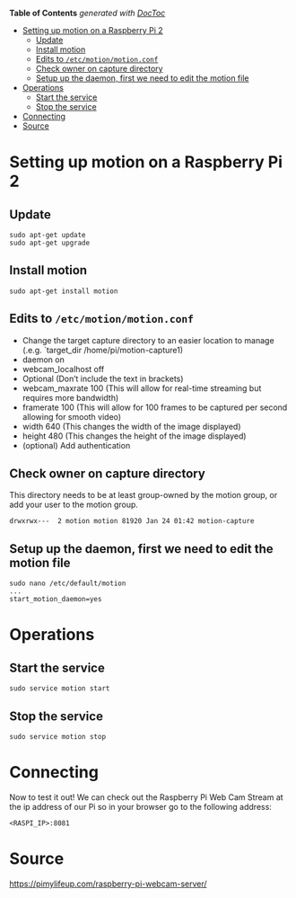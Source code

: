 <!-- START doctoc generated TOC please keep comment here to allow auto update -->
<!-- DON'T EDIT THIS SECTION, INSTEAD RE-RUN doctoc TO UPDATE -->
**Table of Contents**  *generated with [DocToc](https://github.com/thlorenz/doctoc)*

- [Setting up motion on a Raspberry Pi 2](#setting-up-motion-on-a-raspberry-pi-2)
  - [Update](#update)
  - [Install motion](#install-motion)
  - [Edits to `/etc/motion/motion.conf`](#edits-to-etcmotionmotionconf)
  - [Check owner on capture directory](#check-owner-on-capture-directory)
  - [Setup up the daemon, first we need to edit the motion file](#setup-up-the-daemon-first-we-need-to-edit-the-motion-file)
- [Operations](#operations)
  - [Start the service](#start-the-service)
  - [Stop the service](#stop-the-service)
- [Connecting](#connecting)
- [Source](#source)

<!-- END doctoc generated TOC please keep comment here to allow auto update -->

# Setting up motion on a Raspberry Pi 2

## Update
```
sudo apt-get update
sudo apt-get upgrade
```

## Install motion
```
sudo apt-get install motion
```
## Edits to `/etc/motion/motion.conf`

* Change the target capture directory to an easier location to manage (.e.g. `target_dir /home/pi/motion-capture1)
* daemon on
* webcam_localhost off
* Optional (Don’t include the text in brackets)
* webcam_maxrate 100 (This will allow for real-time streaming but requires more bandwidth)
* framerate 100 (This will allow for 100 frames to be captured per second allowing for smooth video)
* width 640 (This changes the width of the image displayed)
* height 480 (This changes the height of the image displayed)
* (optional) Add authentication

## Check owner on capture directory

This directory needs to be at least group-owned by the motion group, or add your user to the motion group.
```
drwxrwx---  2 motion motion 81920 Jan 24 01:42 motion-capture
```

## Setup up the daemon, first we need to edit the motion file
```
sudo nano /etc/default/motion
...
start_motion_daemon=yes
```

# Operations

## Start the service
```
sudo service motion start
```

## Stop the service
```
sudo service motion stop
```

# Connecting

Now to test it out! We can check out the Raspberry Pi Web Cam Stream at the ip address of our Pi so in your browser go to the following address:
```
<RASPI_IP>:8081
```

# Source

https://pimylifeup.com/raspberry-pi-webcam-server/
